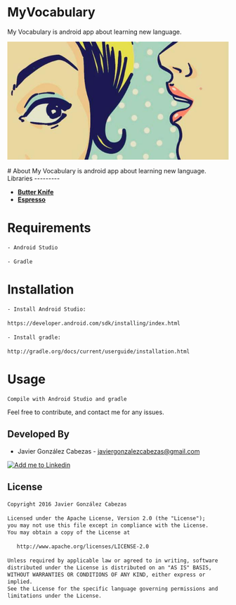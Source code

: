 # MyVocabulary
My Vocabulary is android app about learning new language.
<p align="center">
    <img src="https://github.com/CabezasGonzalezJavier/MyVocabulary/blob/master/MyVocabulary.jpg" alt="Web Launcher"/>
</p>
# About
  My Vocabulary is android app about learning new language.
  Libraries
---------

 * **[Butter Knife](https://github.com/JakeWharton/butterknife)**
 * **[Espresso](https://google.github.io/android-testing-support-library/docs/espresso/index.html)**
 

# Requirements

    - Android Studio

    - Gradle


# Installation

    - Install Android Studio:

    https://developer.android.com/sdk/installing/index.html

    - Install gradle:

    http://gradle.org/docs/current/userguide/installation.html

# Usage
    Compile with Android Studio and gradle


Feel free to contribute, and contact me for any issues.

Developed By
------------
* Javier González Cabezas - <javiergonzalezcabezas@gmail.com>

<a href="https://es.linkedin.com/in/javier-gonz%C3%A1lez-cabezas-8b4b2231">
  <img alt="Add me to Linkedin" src="https://github.com/JorgeCastilloPrz/EasyMVP/blob/master/art/linkedin.png" />
</a>

License
-------

    Copyright 2016 Javier González Cabezas

    Licensed under the Apache License, Version 2.0 (the "License");
    you may not use this file except in compliance with the License.
    You may obtain a copy of the License at

       http://www.apache.org/licenses/LICENSE-2.0

    Unless required by applicable law or agreed to in writing, software
    distributed under the License is distributed on an "AS IS" BASIS,
    WITHOUT WARRANTIES OR CONDITIONS OF ANY KIND, either express or implied.
    See the License for the specific language governing permissions and
    limitations under the License.
